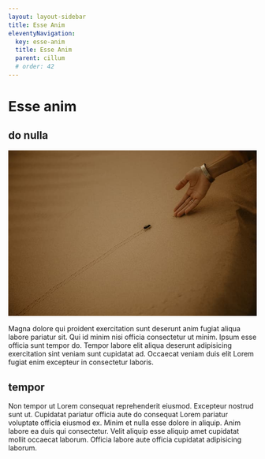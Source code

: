 ```yaml
---
layout: layout-sidebar
title: Esse Anim
eleventyNavigation:
  key: esse-anim
  title: Esse Anim
  parent: cillum
  # order: 42
---
```


# Esse anim

## do nulla

<img class="bordered" src="/static/images/bulksplash-claudialam-tykheFGdyZA.jpg" alt="bulksplash-claudialam-tykheFGdyZA.jpg" />

Magna dolore qui proident exercitation sunt deserunt anim fugiat aliqua labore pariatur sit. Qui id minim nisi officia consectetur ut minim. Ipsum esse officia sunt tempor do. Tempor labore elit aliqua deserunt adipisicing exercitation sint veniam sunt cupidatat ad. Occaecat veniam duis elit Lorem fugiat enim excepteur in consectetur laboris.

## tempor

Non tempor ut Lorem consequat reprehenderit eiusmod. Excepteur nostrud sunt ut. Cupidatat pariatur officia aute do consequat Lorem pariatur voluptate officia eiusmod ex. Minim et nulla esse dolore in aliquip. Anim labore ea duis qui consectetur. Velit aliquip esse aliquip amet cupidatat mollit occaecat laborum. Officia labore aute officia cupidatat adipisicing laborum.
